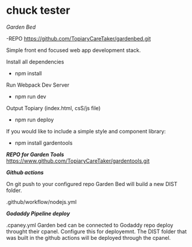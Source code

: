 <link rel="stylesheet" type="text/css" media="all" href="https://raw.githubusercontent.com/TopiaryCareTaker/LightSoilPot/master/dist/index.css" />
<body class="topiary">
<h1>chuck tester</h1>

*Garden Bed*

-REPO
https://github.com/TopiaryCareTaker/gardenbed.git

Simple front end focused web app development stack.

Install all dependencies

- npm install

Run Webpack Dev Server

- npm run dev

Output Topiary (index.html, csS/js file)

- npm run deploy


If you would like to include a simple style and component library:

- npm install gardentools

***REPO for Garden Tools***
https://www.github.com/TopiaryCareTaker/gardentools.git


***Github actions***

On git push to your configured repo Garden Bed will build a new DIST folder.

.github/workflow/nodejs.yml


***Godaddy Pipeline deploy***

.cpaney.yml
Garden bed can be connected to Godaddy repo deploy throught their cpanel. Configure this for deployemnt. The DIST folder that was built in the github actions will be deployed through the cpanel.

</body>